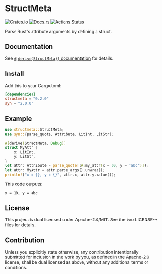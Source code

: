 # StructMeta

[![Crates.io](https://img.shields.io/crates/v/structmeta.svg)](https://crates.io/crates/structmeta)
[![Docs.rs](https://docs.rs/structmeta/badge.svg)](https://docs.rs/structmeta/)
[![Actions Status](https://github.com/frozenlib/structmeta/workflows/CI/badge.svg)](https://github.com/frozenlib/structmeta/actions)

Parse Rust's attribute arguments by defining a struct.

## Documentation

See [`#[derive(StructMeta)]` documentation](https://docs.rs/structmeta/latest/structmeta/derive.StructMeta.html) for details.

## Install

Add this to your Cargo.toml:

```toml
[dependencies]
structmeta = "0.2.0"
syn = "2.0.0"
```

## Example

```rust
use structmeta::StructMeta;
use syn::{parse_quote, Attribute, LitInt, LitStr};

#[derive(StructMeta, Debug)]
struct MyAttr {
    x: LitInt,
    y: LitStr,
}
let attr: Attribute = parse_quote!(#[my_attr(x = 10, y = "abc")]);
let attr: MyAttr = attr.parse_args().unwrap();
println!("x = {}, y = {}", attr.x, attr.y.value());
```

This code outputs:

```txt
x = 10, y = abc
```

## License

This project is dual licensed under Apache-2.0/MIT. See the two LICENSE-\* files for details.

## Contribution

Unless you explicitly state otherwise, any contribution intentionally submitted for inclusion in the work by you, as defined in the Apache-2.0 license, shall be dual licensed as above, without any additional terms or conditions.

